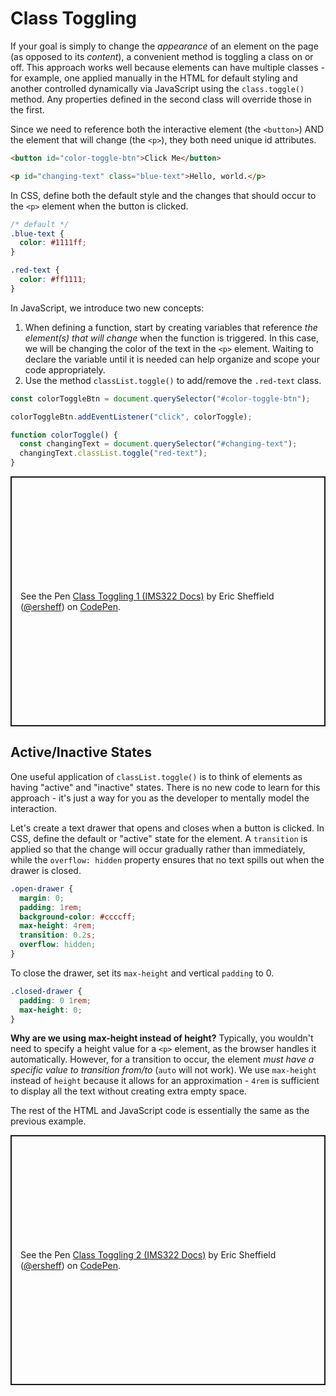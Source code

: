 # Class Toggling

If your goal is simply to change the _appearance_ of an element on the page (as opposed to its _content_), a convenient method is toggling a class on or off. This approach works well because elements can have multiple classes - for example, one applied manually in the HTML for default styling and another controlled dynamically via JavaScript using the `class.toggle()` method. Any properties defined in the second class will override those in the first.

Since we need to reference both the interactive element (the `<button>`) AND the element that will change (the `<p>`), they both need unique id attributes.

```html
<button id="color-toggle-btn">Click Me</button>

<p id="changing-text" class="blue-text">Hello, world.</p>
```

In CSS, define both the default style and the changes that should occur to the `<p>` element when the button is clicked.

```css
/* default */
.blue-text {
  color: #1111ff;
}

.red-text {
  color: #ff1111;
}
```

In JavaScript, we introduce two new concepts:

1. When defining a function, start by creating variables that reference _the element(s) that will change_ when the function is triggered. In this case, we will be changing the color of the text in the `<p>` element. Waiting to declare the variable until it is needed can help organize and scope your code appropriately.
2. Use the method `classList.toggle()` to add/remove the `.red-text` class.

```js
const colorToggleBtn = document.querySelector("#color-toggle-btn");

colorToggleBtn.addEventListener("click", colorToggle);

function colorToggle() {
  const changingText = document.querySelector("#changing-text");
  changingText.classList.toggle("red-text");
}
```

<p class="codepen" data-height="400" data-default-tab="js,result" data-slug-hash="qBgevNq" data-editable="true" data-user="ersheff" style="height: 400px; box-sizing: border-box; display: flex; align-items: center; justify-content: center; border: 2px solid; margin: 1em 0; padding: 1em;">
  <span>See the Pen <a href="https://codepen.io/ersheff/pen/qBgevNq">
  Class Toggling 1 (IMS322 Docs)</a> by Eric Sheffield (<a href="https://codepen.io/ersheff">@ersheff</a>)
  on <a href="https://codepen.io">CodePen</a>.</span>
</p>

## Active/Inactive States

One useful application of `classList.toggle()` is to think of elements as having "active" and "inactive" states. There is no new code to learn for this approach - it's just a way for you as the developer to mentally model the interaction.

Let's create a text drawer that opens and closes when a button is clicked. In CSS, define the default or "active" state for the element. A `transition` is applied so that the change will occur gradually rather than immediately, while the `overflow: hidden` property ensures that no text spills out when the drawer is closed.

```css
.open-drawer {
  margin: 0;
  padding: 1rem;
  background-color: #ccccff;
  max-height: 4rem;
  transition: 0.2s;
  overflow: hidden;
}
```

To close the drawer, set its `max-height` and vertical `padding` to 0.

```css
.closed-drawer {
  padding: 0 1rem;
  max-height: 0;
}
```

**Why are we using max-height instead of height?**
Typically, you wouldn't need to specify a height value for a `<p>` element, as the browser handles it automatically. However, for a transition to occur, the element _must have a specific value to transition from/to_ (`auto` will not work). We use `max-height` instead of `height` because it allows for an approximation - `4rem` is sufficient to display all the text without creating extra empty space.

The rest of the HTML and JavaScript code is essentially the same as the previous example.

<p class="codepen" data-height="400" data-default-tab="js,result" data-slug-hash="WNPVmxL" data-editable="true" data-user="ersheff" style="height: 400px; box-sizing: border-box; display: flex; align-items: center; justify-content: center; border: 2px solid; margin: 1em 0; padding: 1em;">
  <span>See the Pen <a href="https://codepen.io/ersheff/pen/WNPVmxL">
  Class Toggling 2 (IMS322 Docs)</a> by Eric Sheffield (<a href="https://codepen.io/ersheff">@ersheff</a>)
  on <a href="https://codepen.io">CodePen</a>.</span>
</p>
<script async src="https://cpwebassets.codepen.io/assets/embed/ei.js"></script>
